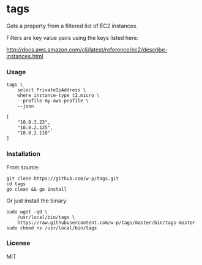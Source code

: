 # tags
Gets a property from a filtered list of EC2 instances.

Filters are key value pairs using the keys listed here:

http://docs.aws.amazon.com/cli/latest/reference/ec2/describe-instances.html

### Usage
```
tags \
    select PrivateIpAddress \
    where instance-type t2.micro \
    --profile my-aws-profile \
    --json

[
    "10.0.3.23",
    "10.0.2.125",
    "10.0.2.110"
]
```

### Installation
From source:
```
git clone https://github.com/w-p/tags.git
cd tags
go clean && go install
```
Or just install the binary:
```
sudo wget -qO \
    /usr/local/bin/tags \
    https://raw.githubusercontent.com/w-p/tags/master/bin/tags-master
sudo chmod +x /usr/local/bin/tags
```

### License
MIT
